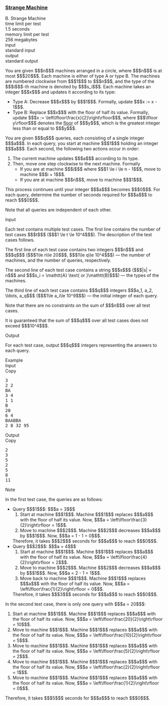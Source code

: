 <h3><a href="https://codeforces.com/contest/2156/problem/B" target="_blank" rel="noopener noreferrer">Strange Machine</a></h3>

<div class="header"><div class="title">B. Strange Machine</div><div class="time-limit"><div class="property-title">time limit per test</div>1.5 seconds</div><div class="memory-limit"><div class="property-title">memory limit per test</div>256 megabytes</div><div class="input-file input-standard"><div class="property-title">input</div>standard input</div><div class="output-file output-standard"><div class="property-title">output</div>standard output</div></div><div><p>   </p><p>You are given $$$n$$$ machines arranged in a circle, where $$$n$$$ is at most $$$20$$$. Each machine is either of type <span class="tex-font-style-tt">A</span> or type <span class="tex-font-style-tt">B</span>. The machines are numbered clockwise from $$$1$$$ to $$$n$$$, and the type of the $$$i$$$-th machine is denoted by $$$s_i$$$. Each machine takes an integer $$$x$$$ and updates it according to its type:</p><ul> <li> Type <span class="tex-font-style-tt">A</span>: Decrease $$$x$$$ by $$$1$$$. Formally, update $$$x := x - 1$$$. </li><li> Type <span class="tex-font-style-tt">B</span>: Replace $$$x$$$ with the floor of half its value. Formally, update $$$x := \left\lfloor\frac{x}{2}\right\rfloor$$$, where $$$\lfloor y\rfloor$$$ denotes the <a href="https://en.wikipedia.org/wiki/Floor_and_ceiling_functions">floor</a> of $$$y$$$, which is the greatest integer less than or equal to $$$y$$$.  </li></ul><p>You are given $$$q$$$ queries, each consisting of a single integer $$$a$$$. In each query, you start at machine $$$1$$$ holding an integer $$$a$$$. Each second, the following two actions occur in order:</p><ol> <li> The current machine updates $$$a$$$ according to its type. </li><li> Then, move one step clockwise to the next machine. Formally <ul> <li> If you are at machine $$$i$$$ where $$$1 \le i \le n - 1$$$, move to machine $$$i + 1$$$. </li><li> If you are at machine $$$n$$$, move to machine $$$1$$$. </li></ul> </li></ol><p>This process continues until your integer $$$a$$$ becomes $$$0$$$. For each query, determine the number of seconds required for $$$a$$$ to reach $$$0$$$.</p><p>Note that all queries are independent of each other.</p></div><div class="input-specification"><div class="section-title">Input</div><p>Each test contains multiple test cases. The first line contains the number of test cases $$$t$$$ ($$$1 \le t \le 10^4$$$). The description of the test cases follows. </p><p>The first line of each test case contains two integers $$$n$$$ and $$$q$$$ ($$$1\le n\le 20$$$, $$$1\le q\le 10^4$$$) — the number of machines, and the number of queries, respectively.</p><p>The second line of each test case contains a string $$$s$$$ ($$$|s| = n$$$ and $$$s_i = \mathtt{A} \text{ or }\mathtt{B}$$$) — the types of the machines.</p><p>The third line of each test case contains $$$q$$$ integers $$$a_1, a_2, \ldots, a_q$$$ ($$$1\le a_i\le 10^9$$$) — the initial integer of each query.</p><p>Note that there are no constraints on the sum of $$$n$$$ over all test cases. </p><p>It is guaranteed that the sum of $$$q$$$ over all test cases does not exceed $$$10^4$$$. </p></div><div class="output-specification"><div class="section-title">Output</div><p>For each test case, output $$$q$$$ integers representing the answers to each query.</p></div><div class="sample-tests"><div class="section-title">Example</div><div class="sample-test"><div class="input"><div class="title">Input<div title="Copy" data-clipboard-target="#id006789307285135577" id="id0046870771441417003" class="input-output-copier">Copy</div></div><pre id="id006789307285135577"><div class="test-example-line test-example-line-even test-example-line-0">3</div><div class="test-example-line test-example-line-odd test-example-line-1">2 2</div><div class="test-example-line test-example-line-odd test-example-line-1">BA</div><div class="test-example-line test-example-line-odd test-example-line-1">3 4</div><div class="test-example-line test-example-line-even test-example-line-2">1 1</div><div class="test-example-line test-example-line-even test-example-line-2">B</div><div class="test-example-line test-example-line-even test-example-line-2">20</div><div class="test-example-line test-example-line-odd test-example-line-3">6 4</div><div class="test-example-line test-example-line-odd test-example-line-3">BAABBA</div><div class="test-example-line test-example-line-odd test-example-line-3">2 8 32 95</div></pre></div><div class="output"><div class="title">Output<div title="Copy" data-clipboard-target="#id0023296736253643624" id="id00503843283581751" class="input-output-copier">Copy</div></div><pre id="id0023296736253643624"><div class="test-example-line test-example-line-odd test-example-line-1">2</div><div class="test-example-line test-example-line-odd test-example-line-1">3</div><div class="test-example-line test-example-line-even test-example-line-2">5</div><div class="test-example-line test-example-line-odd test-example-line-3">2</div><div class="test-example-line test-example-line-odd test-example-line-3">5</div><div class="test-example-line test-example-line-odd test-example-line-3">8</div><div class="test-example-line test-example-line-odd test-example-line-3">11</div></pre></div></div></div><div class="note"><div class="section-title">Note</div><p>In the first test case, the queries are as follows:</p><ul> <li> Query $$$1$$$: $$$a = 3$$$ <ol> <li> Start at machine $$$1$$$. Machine $$$1$$$ replaces $$$a$$$ with the floor of half its value. Now, $$$a = \left\lfloor\frac{3}{2}\right\rfloor = 1$$$. </li><li> Move to machine $$$2$$$. Machine $$$2$$$ decreases $$$a$$$ by $$$1$$$. Now, $$$a = 1 - 1 = 0$$$. </li></ol> Therefore, it takes $$$2$$$ seconds for $$$a$$$ to reach $$$0$$$.</li><li> Query $$$2$$$: $$$a = 4$$$ <ol> <li> Start at machine $$$1$$$. Machine $$$1$$$ replaces $$$a$$$ with the floor of half its value. Now, $$$a = \left\lfloor\frac{4}{2}\right\rfloor = 2$$$. </li><li> Move to machine $$$2$$$. Machine $$$2$$$ decreases $$$a$$$ by $$$1$$$. Now, $$$a = 2 - 1 = 1$$$. </li><li> Move back to machine $$$1$$$. Machine $$$1$$$ replaces $$$a$$$ with the floor of half its value. Now, $$$a = \left\lfloor\frac{1}{2}\right\rfloor = 0$$$. </li></ol> Therefore, it takes $$$3$$$ seconds for $$$a$$$ to reach $$$0$$$. </li></ul><p>In the second test case, there is only one query with $$$a = 20$$$:</p><ol> <li> Start at machine $$$1$$$. Machine $$$1$$$ replaces $$$a$$$ with the floor of half its value. Now, $$$a = \left\lfloor\frac{20}{2}\right\rfloor = 10$$$. </li><li> Move to machine $$$1$$$. Machine $$$1$$$ replaces $$$a$$$ with the floor of half its value. Now, $$$a = \left\lfloor\frac{10}{2}\right\rfloor = 5$$$. </li><li> Move to machine $$$1$$$. Machine $$$1$$$ replaces $$$a$$$ with the floor of half its value. Now, $$$a = \left\lfloor\frac{5}{2}\right\rfloor = 2$$$. </li><li> Move to machine $$$1$$$. Machine $$$1$$$ replaces $$$a$$$ with the floor of half its value. Now, $$$a = \left\lfloor\frac{2}{2}\right\rfloor = 1$$$. </li><li> Move to machine $$$1$$$. Machine $$$1$$$ replaces $$$a$$$ with the floor of half its value. Now, $$$a = \left\lfloor\frac{1}{2}\right\rfloor = 0$$$. </li></ol><p>Therefore, it takes $$$5$$$ seconds for $$$a$$$ to reach $$$0$$$.</p></div>